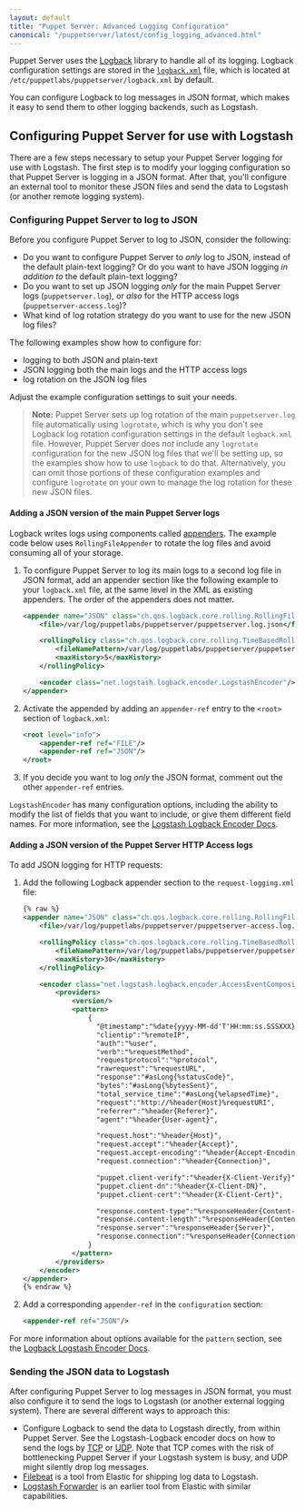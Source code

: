 ```yaml
---
layout: default
title: "Puppet Server: Advanced Logging Configuration"
canonical: "/puppetserver/latest/config_logging_advanced.html"
---
```


Puppet Server uses the [Logback](http://logback.qos.ch/) library to handle all of its logging. Logback configuration settings are stored in the [`logback.xml`](./config_file_logbackxml.markdown) file, which is located at `/etc/puppetlabs/puppetserver/logback.xml` by default.

You can configure Logback to log messages in JSON format, which makes it easy to send them to other logging backends, such as Logstash.

## Configuring Puppet Server for use with Logstash

There are a few steps necessary to setup your Puppet Server logging for use with Logstash. The first step is to modify your logging configuration so that Puppet Server is logging in a JSON format. After that, you'll configure an external tool to monitor these JSON files and send the data to Logstash (or another remote logging system).

### Configuring Puppet Server to log to JSON

Before you configure Puppet Server to log to JSON, consider the following:

* Do you want to configure Puppet Server to *only* log to JSON, instead of the default plain-text logging? Or do you want to have JSON logging *in addition to* the default plain-text logging?
* Do you want to set up JSON logging *only* for the main Puppet Server logs (`puppetserver.log`), or *also* for the HTTP access logs (`puppetserver-access.log`)?
* What kind of log rotation strategy do you want to use for the new JSON log files?

The following examples show how to configure for:

* logging to both JSON and plain-text
* JSON logging both the main logs and the HTTP access logs
* log rotation on the JSON log files

Adjust the example configuration settings to suit your needs.

> **Note:** Puppet Server sets up log rotation of the main `puppetserver.log` file automatically using `logrotate`, which is why you don't see Logback log rotation configuration settings in the default `logback.xml` file. However, Puppet Server does *not* include any `logrotate` configuration for the new JSON log files that we'll be setting up, so the examples show how to use `logback` to do that.  Alternatively, you can omit those portions of these configuration examples and configure `logrotate` on your own to manage the log rotation for these new JSON files.

#### Adding a JSON version of the main Puppet Server logs

Logback writes logs using components called [appenders](http://logback.qos.ch/manual/appenders.html). The example code below uses `RollingFileAppender` to rotate the log files and avoid consuming all of your storage.

1. To configure Puppet Server to log its main logs to a second log file in JSON format, add an appender section like the following example to your `logback.xml` file, at the same level in the XML as existing appenders. The order of the appenders does not matter.

    ``` xml
    <appender name="JSON" class="ch.qos.logback.core.rolling.RollingFileAppender">
        <file>/var/log/puppetlabs/puppetserver/puppetserver.log.json</file>

        <rollingPolicy class="ch.qos.logback.core.rolling.TimeBasedRollingPolicy">
            <fileNamePattern>/var/log/puppetlabs/puppetserver/puppetserver.log.json.%d{yyyy-MM-dd}</fileNamePattern>
            <maxHistory>5</maxHistory>
        </rollingPolicy>

        <encoder class="net.logstash.logback.encoder.LogstashEncoder"/>
    </appender>
    ```

2. Activate the appended by adding an `appender-ref` entry to the `<root>` section of `logback.xml`:

    ``` xml
    <root level="info">
        <appender-ref ref="FILE"/>
        <appender-ref ref="JSON"/>
    </root>
    ```

3. If you decide you want to log *only* the JSON format, comment out the other `appender-ref` entries.

`LogstashEncoder` has many configuration options, including the ability to modify the list of fields that you want to include, or give them different field names. For more information, see the [Logstash Logback Encoder Docs](https://github.com/logstash/logstash-logback-encoder/blob/master/README.md#loggingevent-fields).

#### Adding a JSON version of the Puppet Server HTTP Access logs

To add JSON logging for HTTP requests:

1.  Add the following Logback appender section to the `request-logging.xml` file:

    ``` xml
    {% raw %}
    <appender name="JSON" class="ch.qos.logback.core.rolling.RollingFileAppender">
        <file>/var/log/puppetlabs/puppetserver/puppetserver-access.log.json</file>

        <rollingPolicy class="ch.qos.logback.core.rolling.TimeBasedRollingPolicy">
            <fileNamePattern>/var/log/puppetlabs/puppetserver/puppetserver-access.log.json.%d{yyyy-MM-dd}</fileNamePattern>
            <maxHistory>30</maxHistory>
        </rollingPolicy>

        <encoder class="net.logstash.logback.encoder.AccessEventCompositeJsonEncoder">
            <providers>
                <version/>
                <pattern>
                    {
                      "@timestamp":"%date{yyyy-MM-dd'T'HH:mm:ss.SSSXXX}",
                      "clientip":"%remoteIP",
                      "auth":"%user",
                      "verb":"%requestMethod",
                      "requestprotocol":"%protocol",
                      "rawrequest":"%requestURL",
                      "response":"#asLong{%statusCode}",
                      "bytes":"#asLong{%bytesSent}",
                      "total_service_time":"#asLong{%elapsedTime}",
                      "request":"http://%header{Host}%requestURI",
                      "referrer":"%header{Referer}",
                      "agent":"%header{User-agent}",

                      "request.host":"%header{Host}",
                      "request.accept":"%header{Accept}",
                      "request.accept-encoding":"%header{Accept-Encoding}",
                      "request.connection":"%header{Connection}",

                      "puppet.client-verify":"%header{X-Client-Verify}",
                      "puppet.client-dn":"%header{X-Client-DN}",
                      "puppet.client-cert":"%header{X-Client-Cert}",

                      "response.content-type":"%responseHeader{Content-Type}",
                      "response.content-length":"%responseHeader{Content-Length}",
                      "response.server":"%responseHeader{Server}",
                      "response.connection":"%responseHeader{Connection}"
                    }
                </pattern>
            </providers>
        </encoder>
    </appender>
    {% endraw %}
    ```

2.  Add a corresponding `appender-ref` in the `configuration` section:

    ``` xml
    <appender-ref ref="JSON"/>
    ```

For more information about options available for the `pattern` section, see the [Logback Logstash Encoder Docs](https://github.com/logstash/logstash-logback-encoder/blob/master/README.md#accessevent-fields).

### Sending the JSON data to Logstash

After configuring Puppet Server to log messages in JSON format, you must also configure it to send the logs to Logstash (or another external logging system).  There are several different ways to approach this:

* Configure Logback to send the data to Logstash directly, from within Puppet Server. See the Logstash-Logback encoder docs on how to send the logs by [TCP](https://github.com/logstash/logstash-logback-encoder/blob/master/README.md#tcp) or [UDP](https://github.com/logstash/logstash-logback-encoder/blob/master/README.md#udp). Note that TCP comes with the risk of bottlenecking Puppet Server if your Logstash system is busy, and UDP might silently drop log messages.
* [Filebeat](https://www.elastic.co/products/beats/filebeat) is a tool from Elastic for shipping log data to Logstash.
* [Logstash Forwarder](https://github.com/elastic/logstash-forwarder) is an earlier tool from Elastic with similar capabilities.
